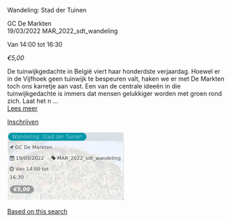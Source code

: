 Wandeling: Stad der Tuinen

GC De Markten  
19/03/2022 MAR\_2022\_sdt\_wandeling  

Van 14:00 tot 16:30

*€5,00*

  

  

De tuinwijkgedachte in België viert haar honderdste verjaardag. Hoewel er in de Vijfhoek geen tuinwijk te bespeuren valt, haken we er met De Markten toch ons karretje aan vast. Een van de centrale ideeën in die tuinwijkgedachte is immers dat mensen gelukkiger worden met groen rond zich. Laat het n ...  
[Lees meer](https://tickets.vgc.be/activity/subscribe/MAR_2022_sdt_wandeling)

[Inschrijven](https://tickets.vgc.be/activity/subscribe/MAR_2022_sdt_wandeling)

![](75065.png)

[Based on this search](https://tickets.vgc.be/activity/index?&vrijeplaatsen=1&Age%5B%5D=3%2C5&entity=244)